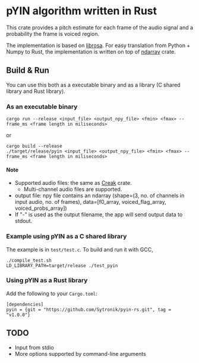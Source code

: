 # pYIN algorithm written in Rust

This crate provides a pitch estimate for each frame of the audio signal and a probability the frame is voiced region.

The implementation is based on [librosa](https://librosa.org/doc/0.9.1/_modules/librosa/core/pitch.html#pyin).
For easy translation from Python + Numpy to Rust, the implementation is written on top of [ndarray](https://crates.io/crates/ndarray) crate.

## Build & Run

You can use this both as a executable binary and as a library (C shared library and Rust library).

### As an executable binary

```
cargo run --release <input_file> <output_npy_file> <fmin> <fmax> --frame_ms <frame length in miliseconds>
```

or

```
cargo build --release
./target/release/pyin <input_file> <output_npy_file> <fmin> <fmax> --frame_ms <frame length in miliseconds>
```

#### Note

- Supported audio files: the same as [Creak](https://crates.io/crates/creak) crate.
  - Multi-channel audio files are supported.
- output file: npy file contains an ndarray (shape=(3, no. of channels in input audio, no. of frames), data=[f0_array, voiced_flag_array, voiced_probs_array])
- If "-" is used as the output filename, the app will send output data to stdout.

### Example using pYIN as a C shared library

The example is in `test/test.c`. To build and run it with GCC,

```
./compile_test.sh
LD_LIBRARY_PATH=target/release ./test_pyin
```

### Using pYIN as a Rust library

Add the following to your `Cargo.toml`:

```
[dependencies]
pyin = {git = "https://github.com/Sytronik/pyin-rs.git", tag = "v1.0.0"}
```

## TODO

- Input from stdio
- More options supported by command-line arguments
